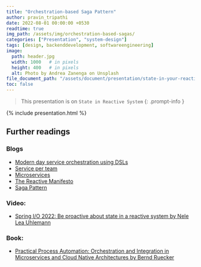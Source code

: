 ```yaml
---
title: "Orchestration-based Saga Pattern"
author: pravin_tripathi
date: 2022-08-01 00:00:00 +0530
readtime: true
img_path: /assets/img/orchestration-based-sagas/
categories: ["Presentation", "system-design"]
tags: [design, backenddevelopment, softwareengineering]
image:
  path: header.jpg
  width: 1000   # in pixels
  height: 400   # in pixels
  alt: Photo by Andrea Zanenga on Unsplash
file_document_path: "/assets/document/presentation/state-in-your-reactive-system.pdf"
toc: false
---
```


> This presentation is on `State in Reactive System`
{: .prompt-info }

{% include presentation.html %}

## Further readings
### Blogs
- [Modern day service orchestration using DSLs](https://www.thoughtworks.com/insights/blog/how-orchestrating-microservices-dsls)
- [Service per team](https://microservices.io/patterns/decomposition/service-per-team.html)
- [Microservices](https://martinfowler.com/articles/microservices.html)
- [The Reactive Manifesto](https://www.reactivemanifesto.org/)
- [Saga Pattern](https://microservices.io/patterns/data/saga.html)

### Video:
- [Spring I/O 2022: Be proactive about state in a reactive system by Nele Lea Uhlemann](https://www.youtube.com/watch?v=KUsPQGi3dFg&ab_channel=SpringI%2FO)

### Book:
- [Practical Process Automation: Orchestration and Integration in Microservices and Cloud Native Architectures by Bernd Ruecker](https://www.amazon.in/Practical-Process-Automation-Orchestration-Microservices/dp/149206145X)